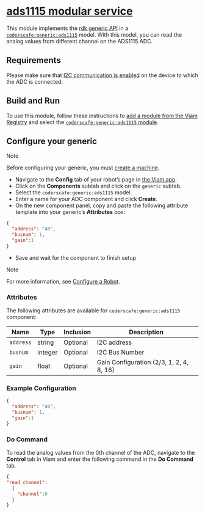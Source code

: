 # [ads1115 modular service](https://app.viam.com/module/coderscafe/adc-ads1115)

This module implements the [rdk generic API](https://github.com/rdk/generic-api) in a [`coderscafe:generic:ads1115`](https://app.viam.com/module/coderscafe/adc-ads1115) model.
With this model, you can read the analog values from different channel on the ADS1115 ADC.

## Requirements

Please make sure that [I2C communication is enabled](https://docs.viam.com/operate/reference/prepare/rpi-setup/#enable-communication-protocols) on the device to which the ADC is connected.

## Build and Run

To use this module, follow these instructions to [add a module from the Viam Registry](https://docs.viam.com/registry/configure/#add-a-modular-resource-from-the-viam-registry) and select the [`coderscafe:generic:ads1115` module](https://app.viam.com/module/coderscafe/adc-ads1115).

## Configure your generic

> [!NOTE]  
> Before configuring your generic, you must [create a machine](https://docs.viam.com/manage/fleet/machines/#add-a-new-machine).

* Navigate to the **Config** tab of your robot’s page in [the Viam app](https://app.viam.com/).
* Click on the **Components** subtab and click on the `generic` subtab.
* Select the `coderscafe:generic:ads1115` model. 
* Enter a name for your ADC component and click **Create**.
* On the new component panel, copy and paste the following attribute template into your generic’s **Attributes** box:

```json
{
  "address": "48",
  "busnum": 1,
  "gain":1
}
```
* Save and wait for the component to finish setup

> [!NOTE]  
> For more information, see [Configure a Robot](https://docs.viam.com/manage/configuration/).

### Attributes

The following attributes are available for `coderscafe:generic:ads1115` component:

| Name | Type | Inclusion | Description |
| ---- | ---- | --------- | ----------- |
| `address` | string | Optional |  I2C address |
| `busnum` | integer | Optional |  I2C Bus Number |
| `gain` | float | Optional |  Gain Configuration (2/3, 1, 2, 4, 8, 16)|

### Example Configuration

```json
{
  "address": "48",
  "busnum": 1,
  "gain":1
}
```

### Do Command
To read the analog values from the 0th channel of the ADC, navigate to the **Control** tab in Viam and enter the following command in the **Do Command** tab.

```json
{
"read_channel":
  {
    "channel":0
  }
}
```
